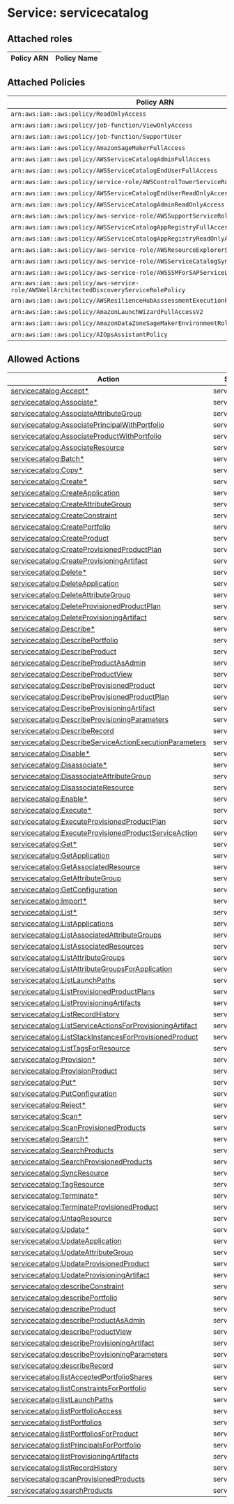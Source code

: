 # Service: servicecatalog

## Attached roles

| Policy ARN | Policy Name |
|------------|-------------|
## Attached Policies

| Policy ARN | Policy Name |
|------------|-------------|
| `arn:aws:iam::aws:policy/ReadOnlyAccess` | [ReadOnlyAccess](../policies.md#readonlyaccess) |
| `arn:aws:iam::aws:policy/job-function/ViewOnlyAccess` | [ViewOnlyAccess](../policies.md#viewonlyaccess) |
| `arn:aws:iam::aws:policy/job-function/SupportUser` | [SupportUser](../policies.md#supportuser) |
| `arn:aws:iam::aws:policy/AmazonSageMakerFullAccess` | [AmazonSageMakerFullAccess](../policies.md#amazonsagemakerfullaccess) |
| `arn:aws:iam::aws:policy/AWSServiceCatalogAdminFullAccess` | [AWSServiceCatalogAdminFullAccess](../policies.md#awsservicecatalogadminfullaccess) |
| `arn:aws:iam::aws:policy/AWSServiceCatalogEndUserFullAccess` | [AWSServiceCatalogEndUserFullAccess](../policies.md#awsservicecatalogenduserfullaccess) |
| `arn:aws:iam::aws:policy/service-role/AWSControlTowerServiceRolePolicy` | [AWSControlTowerServiceRolePolicy](../policies.md#awscontroltowerservicerolepolicy) |
| `arn:aws:iam::aws:policy/AWSServiceCatalogEndUserReadOnlyAccess` | [AWSServiceCatalogEndUserReadOnlyAccess](../policies.md#awsservicecatalogenduserreadonlyaccess) |
| `arn:aws:iam::aws:policy/AWSServiceCatalogAdminReadOnlyAccess` | [AWSServiceCatalogAdminReadOnlyAccess](../policies.md#awsservicecatalogadminreadonlyaccess) |
| `arn:aws:iam::aws:policy/aws-service-role/AWSSupportServiceRolePolicy` | [AWSSupportServiceRolePolicy](../policies.md#awssupportservicerolepolicy) |
| `arn:aws:iam::aws:policy/AWSServiceCatalogAppRegistryFullAccess` | [AWSServiceCatalogAppRegistryFullAccess](../policies.md#awsservicecatalogappregistryfullaccess) |
| `arn:aws:iam::aws:policy/AWSServiceCatalogAppRegistryReadOnlyAccess` | [AWSServiceCatalogAppRegistryReadOnlyAccess](../policies.md#awsservicecatalogappregistryreadonlyaccess) |
| `arn:aws:iam::aws:policy/aws-service-role/AWSResourceExplorerServiceRolePolicy` | [AWSResourceExplorerServiceRolePolicy](../policies.md#awsresourceexplorerservicerolepolicy) |
| `arn:aws:iam::aws:policy/aws-service-role/AWSServiceCatalogSyncServiceRolePolicy` | [AWSServiceCatalogSyncServiceRolePolicy](../policies.md#awsservicecatalogsyncservicerolepolicy) |
| `arn:aws:iam::aws:policy/aws-service-role/AWSSSMForSAPServiceLinkedRolePolicy` | [AWSSSMForSAPServiceLinkedRolePolicy](../policies.md#awsssmforsapservicelinkedrolepolicy) |
| `arn:aws:iam::aws:policy/aws-service-role/AWSWellArchitectedDiscoveryServiceRolePolicy` | [AWSWellArchitectedDiscoveryServiceRolePolicy](../policies.md#awswellarchitecteddiscoveryservicerolepolicy) |
| `arn:aws:iam::aws:policy/AWSResilienceHubAsssessmentExecutionPolicy` | [AWSResilienceHubAsssessmentExecutionPolicy](../policies.md#awsresiliencehubasssessmentexecutionpolicy) |
| `arn:aws:iam::aws:policy/AmazonLaunchWizardFullAccessV2` | [AmazonLaunchWizardFullAccessV2](../policies.md#amazonlaunchwizardfullaccessv2) |
| `arn:aws:iam::aws:policy/AmazonDataZoneSageMakerEnvironmentRolePermissionsBoundary` | [AmazonDataZoneSageMakerEnvironmentRolePermissionsBoundary](../policies.md#amazondatazonesagemakerenvironmentrolepermissionsboundary) |
| `arn:aws:iam::aws:policy/AIOpsAssistantPolicy` | [AIOpsAssistantPolicy](../policies.md#aiopsassistantpolicy) |

## Allowed Actions

| Action | Service |
|--------|---------|
| [servicecatalog:Accept*](../actions.md#servicecatalog:acceptall) | servicecatalog |
| [servicecatalog:Associate*](../actions.md#servicecatalog:associateall) | servicecatalog |
| [servicecatalog:AssociateAttributeGroup](../actions.md#servicecatalog:associateattributegroup) | servicecatalog |
| [servicecatalog:AssociatePrincipalWithPortfolio](../actions.md#servicecatalog:associateprincipalwithportfolio) | servicecatalog |
| [servicecatalog:AssociateProductWithPortfolio](../actions.md#servicecatalog:associateproductwithportfolio) | servicecatalog |
| [servicecatalog:AssociateResource](../actions.md#servicecatalog:associateresource) | servicecatalog |
| [servicecatalog:Batch*](../actions.md#servicecatalog:batchall) | servicecatalog |
| [servicecatalog:Copy*](../actions.md#servicecatalog:copyall) | servicecatalog |
| [servicecatalog:Create*](../actions.md#servicecatalog:createall) | servicecatalog |
| [servicecatalog:CreateApplication](../actions.md#servicecatalog:createapplication) | servicecatalog |
| [servicecatalog:CreateAttributeGroup](../actions.md#servicecatalog:createattributegroup) | servicecatalog |
| [servicecatalog:CreateConstraint](../actions.md#servicecatalog:createconstraint) | servicecatalog |
| [servicecatalog:CreatePortfolio](../actions.md#servicecatalog:createportfolio) | servicecatalog |
| [servicecatalog:CreateProduct](../actions.md#servicecatalog:createproduct) | servicecatalog |
| [servicecatalog:CreateProvisionedProductPlan](../actions.md#servicecatalog:createprovisionedproductplan) | servicecatalog |
| [servicecatalog:CreateProvisioningArtifact](../actions.md#servicecatalog:createprovisioningartifact) | servicecatalog |
| [servicecatalog:Delete*](../actions.md#servicecatalog:deleteall) | servicecatalog |
| [servicecatalog:DeleteApplication](../actions.md#servicecatalog:deleteapplication) | servicecatalog |
| [servicecatalog:DeleteAttributeGroup](../actions.md#servicecatalog:deleteattributegroup) | servicecatalog |
| [servicecatalog:DeleteProvisionedProductPlan](../actions.md#servicecatalog:deleteprovisionedproductplan) | servicecatalog |
| [servicecatalog:DeleteProvisioningArtifact](../actions.md#servicecatalog:deleteprovisioningartifact) | servicecatalog |
| [servicecatalog:Describe*](../actions.md#servicecatalog:describeall) | servicecatalog |
| [servicecatalog:DescribePortfolio](../actions.md#servicecatalog:describeportfolio) | servicecatalog |
| [servicecatalog:DescribeProduct](../actions.md#servicecatalog:describeproduct) | servicecatalog |
| [servicecatalog:DescribeProductAsAdmin](../actions.md#servicecatalog:describeproductasadmin) | servicecatalog |
| [servicecatalog:DescribeProductView](../actions.md#servicecatalog:describeproductview) | servicecatalog |
| [servicecatalog:DescribeProvisionedProduct](../actions.md#servicecatalog:describeprovisionedproduct) | servicecatalog |
| [servicecatalog:DescribeProvisionedProductPlan](../actions.md#servicecatalog:describeprovisionedproductplan) | servicecatalog |
| [servicecatalog:DescribeProvisioningArtifact](../actions.md#servicecatalog:describeprovisioningartifact) | servicecatalog |
| [servicecatalog:DescribeProvisioningParameters](../actions.md#servicecatalog:describeprovisioningparameters) | servicecatalog |
| [servicecatalog:DescribeRecord](../actions.md#servicecatalog:describerecord) | servicecatalog |
| [servicecatalog:DescribeServiceActionExecutionParameters](../actions.md#servicecatalog:describeserviceactionexecutionparameters) | servicecatalog |
| [servicecatalog:Disable*](../actions.md#servicecatalog:disableall) | servicecatalog |
| [servicecatalog:Disassociate*](../actions.md#servicecatalog:disassociateall) | servicecatalog |
| [servicecatalog:DisassociateAttributeGroup](../actions.md#servicecatalog:disassociateattributegroup) | servicecatalog |
| [servicecatalog:DisassociateResource](../actions.md#servicecatalog:disassociateresource) | servicecatalog |
| [servicecatalog:Enable*](../actions.md#servicecatalog:enableall) | servicecatalog |
| [servicecatalog:Execute*](../actions.md#servicecatalog:executeall) | servicecatalog |
| [servicecatalog:ExecuteProvisionedProductPlan](../actions.md#servicecatalog:executeprovisionedproductplan) | servicecatalog |
| [servicecatalog:ExecuteProvisionedProductServiceAction](../actions.md#servicecatalog:executeprovisionedproductserviceaction) | servicecatalog |
| [servicecatalog:Get*](../actions.md#servicecatalog:getall) | servicecatalog |
| [servicecatalog:GetApplication](../actions.md#servicecatalog:getapplication) | servicecatalog |
| [servicecatalog:GetAssociatedResource](../actions.md#servicecatalog:getassociatedresource) | servicecatalog |
| [servicecatalog:GetAttributeGroup](../actions.md#servicecatalog:getattributegroup) | servicecatalog |
| [servicecatalog:GetConfiguration](../actions.md#servicecatalog:getconfiguration) | servicecatalog |
| [servicecatalog:Import*](../actions.md#servicecatalog:importall) | servicecatalog |
| [servicecatalog:List*](../actions.md#servicecatalog:listall) | servicecatalog |
| [servicecatalog:ListApplications](../actions.md#servicecatalog:listapplications) | servicecatalog |
| [servicecatalog:ListAssociatedAttributeGroups](../actions.md#servicecatalog:listassociatedattributegroups) | servicecatalog |
| [servicecatalog:ListAssociatedResources](../actions.md#servicecatalog:listassociatedresources) | servicecatalog |
| [servicecatalog:ListAttributeGroups](../actions.md#servicecatalog:listattributegroups) | servicecatalog |
| [servicecatalog:ListAttributeGroupsForApplication](../actions.md#servicecatalog:listattributegroupsforapplication) | servicecatalog |
| [servicecatalog:ListLaunchPaths](../actions.md#servicecatalog:listlaunchpaths) | servicecatalog |
| [servicecatalog:ListProvisionedProductPlans](../actions.md#servicecatalog:listprovisionedproductplans) | servicecatalog |
| [servicecatalog:ListProvisioningArtifacts](../actions.md#servicecatalog:listprovisioningartifacts) | servicecatalog |
| [servicecatalog:ListRecordHistory](../actions.md#servicecatalog:listrecordhistory) | servicecatalog |
| [servicecatalog:ListServiceActionsForProvisioningArtifact](../actions.md#servicecatalog:listserviceactionsforprovisioningartifact) | servicecatalog |
| [servicecatalog:ListStackInstancesForProvisionedProduct](../actions.md#servicecatalog:liststackinstancesforprovisionedproduct) | servicecatalog |
| [servicecatalog:ListTagsForResource](../actions.md#servicecatalog:listtagsforresource) | servicecatalog |
| [servicecatalog:Provision*](../actions.md#servicecatalog:provisionall) | servicecatalog |
| [servicecatalog:ProvisionProduct](../actions.md#servicecatalog:provisionproduct) | servicecatalog |
| [servicecatalog:Put*](../actions.md#servicecatalog:putall) | servicecatalog |
| [servicecatalog:PutConfiguration](../actions.md#servicecatalog:putconfiguration) | servicecatalog |
| [servicecatalog:Reject*](../actions.md#servicecatalog:rejectall) | servicecatalog |
| [servicecatalog:Scan*](../actions.md#servicecatalog:scanall) | servicecatalog |
| [servicecatalog:ScanProvisionedProducts](../actions.md#servicecatalog:scanprovisionedproducts) | servicecatalog |
| [servicecatalog:Search*](../actions.md#servicecatalog:searchall) | servicecatalog |
| [servicecatalog:SearchProducts](../actions.md#servicecatalog:searchproducts) | servicecatalog |
| [servicecatalog:SearchProvisionedProducts](../actions.md#servicecatalog:searchprovisionedproducts) | servicecatalog |
| [servicecatalog:SyncResource](../actions.md#servicecatalog:syncresource) | servicecatalog |
| [servicecatalog:TagResource](../actions.md#servicecatalog:tagresource) | servicecatalog |
| [servicecatalog:Terminate*](../actions.md#servicecatalog:terminateall) | servicecatalog |
| [servicecatalog:TerminateProvisionedProduct](../actions.md#servicecatalog:terminateprovisionedproduct) | servicecatalog |
| [servicecatalog:UntagResource](../actions.md#servicecatalog:untagresource) | servicecatalog |
| [servicecatalog:Update*](../actions.md#servicecatalog:updateall) | servicecatalog |
| [servicecatalog:UpdateApplication](../actions.md#servicecatalog:updateapplication) | servicecatalog |
| [servicecatalog:UpdateAttributeGroup](../actions.md#servicecatalog:updateattributegroup) | servicecatalog |
| [servicecatalog:UpdateProvisionedProduct](../actions.md#servicecatalog:updateprovisionedproduct) | servicecatalog |
| [servicecatalog:UpdateProvisioningArtifact](../actions.md#servicecatalog:updateprovisioningartifact) | servicecatalog |
| [servicecatalog:describeConstraint](../actions.md#servicecatalog:describeconstraint) | servicecatalog |
| [servicecatalog:describePortfolio](../actions.md#servicecatalog:describeportfolio) | servicecatalog |
| [servicecatalog:describeProduct](../actions.md#servicecatalog:describeproduct) | servicecatalog |
| [servicecatalog:describeProductAsAdmin](../actions.md#servicecatalog:describeproductasadmin) | servicecatalog |
| [servicecatalog:describeProductView](../actions.md#servicecatalog:describeproductview) | servicecatalog |
| [servicecatalog:describeProvisioningArtifact](../actions.md#servicecatalog:describeprovisioningartifact) | servicecatalog |
| [servicecatalog:describeProvisioningParameters](../actions.md#servicecatalog:describeprovisioningparameters) | servicecatalog |
| [servicecatalog:describeRecord](../actions.md#servicecatalog:describerecord) | servicecatalog |
| [servicecatalog:listAcceptedPortfolioShares](../actions.md#servicecatalog:listacceptedportfolioshares) | servicecatalog |
| [servicecatalog:listConstraintsForPortfolio](../actions.md#servicecatalog:listconstraintsforportfolio) | servicecatalog |
| [servicecatalog:listLaunchPaths](../actions.md#servicecatalog:listlaunchpaths) | servicecatalog |
| [servicecatalog:listPortfolioAccess](../actions.md#servicecatalog:listportfolioaccess) | servicecatalog |
| [servicecatalog:listPortfolios](../actions.md#servicecatalog:listportfolios) | servicecatalog |
| [servicecatalog:listPortfoliosForProduct](../actions.md#servicecatalog:listportfoliosforproduct) | servicecatalog |
| [servicecatalog:listPrincipalsForPortfolio](../actions.md#servicecatalog:listprincipalsforportfolio) | servicecatalog |
| [servicecatalog:listProvisioningArtifacts](../actions.md#servicecatalog:listprovisioningartifacts) | servicecatalog |
| [servicecatalog:listRecordHistory](../actions.md#servicecatalog:listrecordhistory) | servicecatalog |
| [servicecatalog:scanProvisionedProducts](../actions.md#servicecatalog:scanprovisionedproducts) | servicecatalog |
| [servicecatalog:searchProducts](../actions.md#servicecatalog:searchproducts) | servicecatalog |
